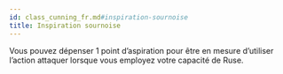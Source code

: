 ```yaml
---
id: class_cunning_fr.md#inspiration-sournoise
title: Inspiration sournoise
---
```


Vous pouvez dépenser 1 point d’aspiration pour être en mesure d’utiliser l’action attaquer lorsque vous employez votre capacité de Ruse.

